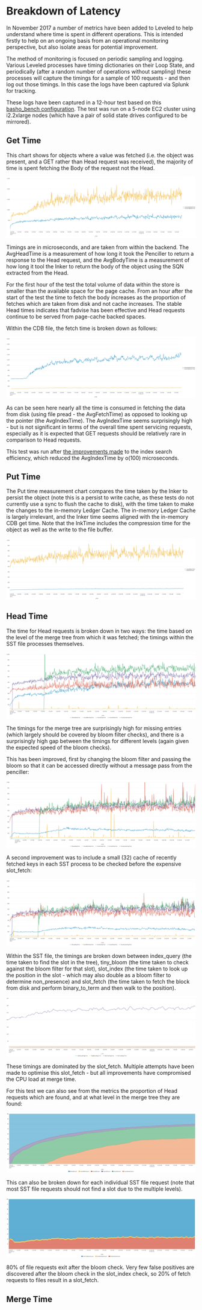 # Breakdown of Latency

In November 2017 a number of metrics have been added to Leveled to help understand where time is spent in different operations.  This is intended firstly to help on an ongoing basis from an operational monitoring perspective, but also isolate areas for potential improvement.

The method of monitoring is focused on periodic sampling and logging.  Various Leveled processes have timing dictionaries on their Loop State, and periodically (after a random number of operations without sampling) these processes will capture the timings for a sample of 100 requests - and then log out those timings.  In this case the logs have been captured via Splunk for tracking.

These logs have been captured in a 12-hour test based on this [basho_bench configuration](https://github.com/martinsumner/basho_bench/blob/mas-nhsload/examples/riakc_nhs.config).  The test was run on a 5-node EC2 cluster using i2.2xlarge nodes (which have a pair of solid state drives configured to be mirrored).

## Get Time

This chart shows for objects where a value was fetched (i.e. the object was present, and a GET rather than Head request was received), the majority of time is spent fetching the Body of the request not the Head.

![](pics/23Nov_GetTimeSplit.png)

Timings are in microseconds, and are taken from within the backend.  The AvgHeadTime is a measurement of how long it took the Penciller to return a response to the Head request, and the AvgBodyTime is a measurement of how long it tool the Inker to return the body of the object using the SQN extracted from the Head.

For the first hour of the test the total volume of data within the store is smaller than the available space for the page cache.  From an hour after the start of the test the time to fetch the body increases as the proportion of fetches which are taken from disk and not cache increases.  The stable Head times indicates that fadvise has been effective and Head requests continue to be served from page-cache backed spaces.

Within the CDB file, the fetch time is broken down as follows:

![](pics/23Nov_CDBFetchTime.png)

As can be seen here nearly all the time is consumed in fetching the data from disk (using file pread - the AvgFetchTime) as opposed to looking up the pointer (the AvgIndexTime).  The AvgIndexTime seems surprisingly high - but is not significant in terms of the overall time spent servicing requests, especially as it is expected that GET requests should be relatively rare in comparison to Head requests.

This test was run after [the improvements made](https://github.com/martinsumner/leveled/pull/110/commits/52c7a023a1ec165ca0641da5db11f071494177b1) to the index search efficiency, which reduced the AvgIndexTime by o(100) microseconds.

## Put Time

The Put time measurement chart compares the time taken by the Inker to persist the object (note this is a persist to write cache, as these tests do not currently use a sync to flush the cache to disk), with the time taken to make the changes to the in-memory Ledger Cache.  The in-memory Ledger Cache is largely irrelevant, and the Inker time seems aligned with the in-memory CDB get time.  Note that the InkTime includes the compression time for the object as well as the write to the file buffer.

![](pics/23Nov_PutTimeSplit.png)  

## Head Time

The time for Head requests is broken down in two ways: the time based on the level of the merge tree from which it was fetched; the timings within the SST file processes themselves.

![](pics/23Nov_HeadTimeSplit.png)

The timings for the merge tree are surprisingly high for missing entries (which largely should be covered by bloom filter checks), and there is a surprisingly high gap between the timings for different levels (again given the expected speed of the bloom checks).

This has been improved, first by changing the bloom filter and passing the bloom so that it can be accessed directly without a message pass from the penciller:

![](pics/28Nov_HeadTimeSplit.png)

A second improvement was to include a small (32) cache of recently fetched keys in each SST process to be checked before the expensive slot_fetch:

![](pics/29Nov_HeadTimeSplit.png)

Within the SST file, the timings are broken down between index_query (the time taken to find the slot in the tree), tiny_bloom (the time taken to check against the bloom filter for that slot), slot_index (the time taken to look up the position in the slot - which may also double as a bloom filter to determine non_presence) and slot_fetch (the time taken to fetch the block from disk and perform binary_to_term and then walk to the position).

![](pics/23Nov_SSTFetchTimeSplit.png)

These timings are dominated by the slot_fetch.  Multiple attempts have been made to optimise this slot_fetch - but all improvements have compromised the CPU load at merge time.

For this test we can also see from the metrics the proportion of Head requests which are found, and at what level in the merge tree they are found:

![](pics/23Nov_HeadLevelCountChart.png)

This can also be broken down for each individual SST file request (note that most SST file requests should not find a slot due to the multiple levels).

![](pics/23Nov_SSTFetchCountSplit.png)

80% of file requests exit after the bloom check.  Very few false positives are discovered after the bloom check in the slot_index check, so 20% of fetch requests to files result in a slot_fetch.

## Merge Time

